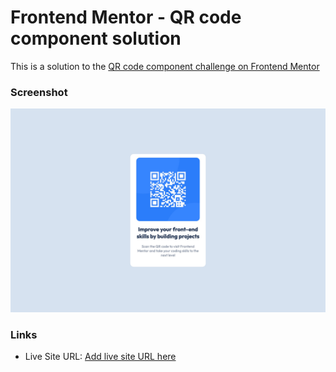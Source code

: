 # Frontend Mentor - QR code component solution

This is a solution to the [QR code component challenge on Frontend Mentor](https://www.frontendmentor.io/challenges/qr-code-component-iux_sIO_H)

### Screenshot

![](./screenshot.jpg)

### Links

- Live Site URL: [Add live site URL here](https://your-live-site-url.com)